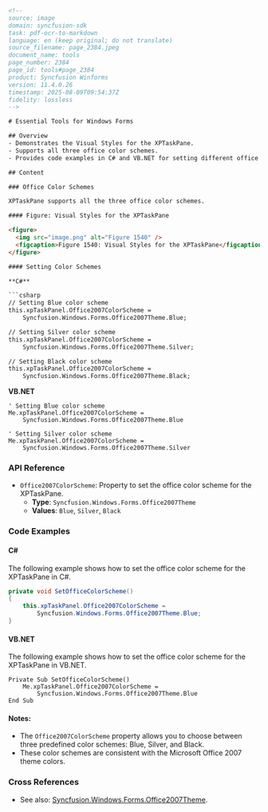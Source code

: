 ```html
<!-- 
source: image
domain: syncfusion-sdk
task: pdf-ocr-to-markdown
language: en (keep original; do not translate)
source_filename: page_2384.jpeg
document_name: tools
page_number: 2384
page_id: tools#page_2384
product: Syncfusion Winforms
version: 11.4.0.26
timestamp: 2025-08-09T09:54:37Z
fidelity: lossless
-->

# Essential Tools for Windows Forms

## Overview
- Demonstrates the Visual Styles for the XPTaskPane.
- Supports all three office color schemes.
- Provides code examples in C# and VB.NET for setting different office color schemes.

## Content

### Office Color Schemes

XPTaskPane supports all the three office color schemes.

#### Figure: Visual Styles for the XPTaskPane

<figure>
  <img src="image.png" alt="Figure 1540" />
  <figcaption>Figure 1540: Visual Styles for the XPTaskPane</figcaption>
</figure>

#### Setting Color Schemes

**C#**

```csharp
// Setting Blue color scheme
this.xpTaskPanel.Office2007ColorScheme = 
    Syncfusion.Windows.Forms.Office2007Theme.Blue;

// Setting Silver color scheme
this.xpTaskPanel.Office2007ColorScheme = 
    Syncfusion.Windows.Forms.Office2007Theme.Silver;

// Setting Black color scheme
this.xpTaskPanel.Office2007ColorScheme = 
    Syncfusion.Windows.Forms.Office2007Theme.Black;
```

**VB.NET**

```vbnet
' Setting Blue color scheme
Me.xpTaskPanel.Office2007ColorScheme = 
    Syncfusion.Windows.Forms.Office2007Theme.Blue

' Setting Silver color scheme
Me.xpTaskPanel.Office2007ColorScheme = 
    Syncfusion.Windows.Forms.Office2007Theme.Silver
```

### API Reference

- `Office2007ColorScheme`: Property to set the office color scheme for the XPTaskPane.
  - **Type**: `Syncfusion.Windows.Forms.Office2007Theme`
  - **Values**: `Blue`, `Silver`, `Black`

### Code Examples

#### C#

The following example shows how to set the office color scheme for the XPTaskPane in C#.

```csharp
private void SetOfficeColorScheme()
{
    this.xpTaskPanel.Office2007ColorScheme = 
        Syncfusion.Windows.Forms.Office2007Theme.Blue;
}
```

#### VB.NET

The following example shows how to set the office color scheme for the XPTaskPane in VB.NET.

```vbnet
Private Sub SetOfficeColorScheme()
    Me.xpTaskPanel.Office2007ColorScheme = 
        Syncfusion.Windows.Forms.Office2007Theme.Blue
End Sub
```

#### Notes:
- The `Office2007ColorScheme` property allows you to choose between three predefined color schemes: Blue, Silver, and Black.
- These color schemes are consistent with the Microsoft Office 2007 theme colors.

### Cross References

- See also: [Syncfusion.Windows.Forms.Office2007Theme](#syncfusion-windows-forms-office2007theme).

<!-- tags: [windowsforms, xptaskpane, officetheme, colorscheme] keywords: [Office2007ColorScheme, Blue, Silver, Black, Visual Styles] -->
```